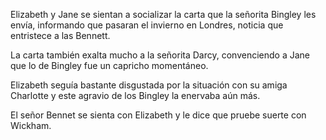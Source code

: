 Elizabeth y Jane se sientan a socializar la carta que la señorita Bingley les envía, informando que pasaran el invierno en Londres, noticia que entristece a las Bennett.

La carta también exalta mucho a la señorita Darcy, convenciendo a Jane que lo de Bingley fue un capricho momentáneo.

Elizabeth seguía bastante disgustada por la situación con su amiga Charlotte y este agravio de los Bingley la enervaba aún más.

El señor Bennet se sienta con Elizabeth y le dice que pruebe suerte con Wickham.
